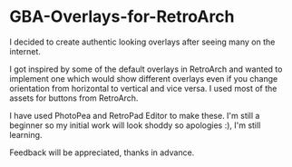 # GBA-Overlays-for-RetroArch
I decided to create authentic looking overlays after seeing many on the internet.

I got inspired by some of the default overlays in RetroArch and wanted to implement one which would show different overlays even if you change orientation from horizontal to vertical and vice versa. I used most of the assets for buttons from RetroArch.

I have used PhotoPea and RetroPad Editor to make these. I'm still a beginner so my initial work will look shoddy so apologies :), I'm still learning.

Feedback will be appreciated, thanks in advance.


